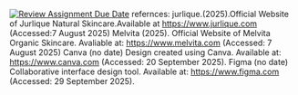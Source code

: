[![Review Assignment Due Date](https://classroom.github.com/assets/deadline-readme-button-22041afd0340ce965d47ae6ef1cefeee28c7c493a6346c4f15d667ab976d596c.svg)](https://classroom.github.com/a/jq3WPKhs)
refernces:
jurlique.(2025).Official Website of Jurlique Natural Skincare.Available at https://www.jurlique.com (Accessed:7 August 2025)
Melvita (2025). Official Website of Melvita Organic Skincare. Avaliable at: https://www.melvita.com (Accessed: 7 August 2025)
Canva (no date) Design created using Canva. Available at: https://www.canva.com (Accessed: 20 September 2025).
Figma (no date) Collaborative interface design tool. Available at: https://www.figma.com (Accessed: 29 September 2025).
